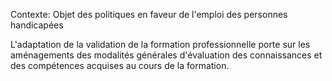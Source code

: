 Contexte: Objet des politiques en faveur  de l'emploi des personnes handicapées

L'adaptation de la validation de la formation professionnelle porte sur les aménagements des modalités générales d'évaluation des connaissances et des compétences acquises au cours de la formation.